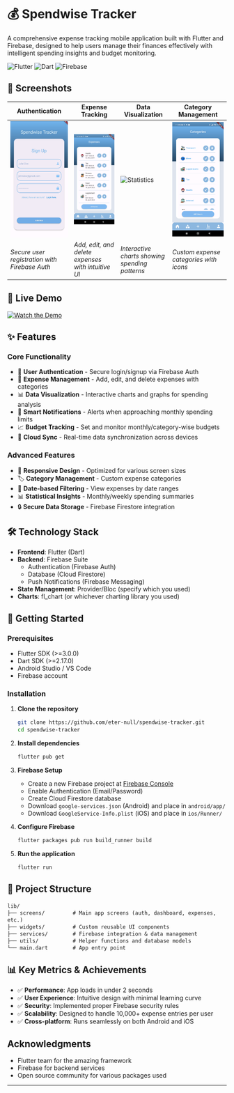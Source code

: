 # 💰 Spendwise Tracker

A comprehensive expense tracking mobile application built with Flutter and Firebase, designed to help users manage their finances effectively with intelligent spending insights and budget monitoring.

![Flutter](https://img.shields.io/badge/Flutter-02569B?style=for-the-badge&logo=flutter&logoColor=white)
![Dart](https://img.shields.io/badge/Dart-0175C2?style=for-the-badge&logo=dart&logoColor=white)
![Firebase](https://img.shields.io/badge/Firebase-039BE5?style=for-the-badge&logo=Firebase&logoColor=white)

## 📱 Screenshots

| Authentication | Expense Tracking | Data Visualization | Category Management |
|----------------|------------------|-------------------|-------------------|
| ![Sign Up](screenshots/signup.jpg) | ![Expenses List](screenshots/expenses.png) | ![Statistics](screenshots/analysis.gif) | ![Categories](screenshots/categories.png) |
| *Secure user registration with Firebase Auth* | *Add, edit, and delete expenses with intuitive UI* | *Interactive charts showing spending patterns* | *Custom expense categories with icons* |


## 🎥 Live Demo

[![Watch the Demo](https://img.shields.io/badge/▶️%20Watch%20Demo-FF0000?style=for-the-badge&logo=youtube&logoColor=white)](https://youtube.com/shorts/_JSKY-Jf9JQ)


## ✨ Features

### Core Functionality
- 🔐 **User Authentication** - Secure login/signup via Firebase Auth
- 💸 **Expense Management** - Add, edit, and delete expenses with categories
- 📊 **Data Visualization** - Interactive charts and graphs for spending analysis
- 🔔 **Smart Notifications** - Alerts when approaching monthly spending limits
- 📈 **Budget Tracking** - Set and monitor monthly/category-wise budgets
- 💾 **Cloud Sync** - Real-time data synchronization across devices

### Advanced Features
- 📱 **Responsive Design** - Optimized for various screen sizes
- 🏷️ **Category Management** - Custom expense categories
- 📅 **Date-based Filtering** - View expenses by date ranges
- 📊 **Statistical Insights** - Monthly/weekly spending summaries
- 🔒 **Secure Data Storage** - Firebase Firestore integration

## 🛠️ Technology Stack

- **Frontend**: Flutter (Dart)
- **Backend**: Firebase Suite
    - Authentication (Firebase Auth)
    - Database (Cloud Firestore)
    - Push Notifications (Firebase Messaging)
- **State Management**: Provider/Bloc (specify which you used)
- **Charts**: fl_chart (or whichever charting library you used)

## 🚀 Getting Started

### Prerequisites

- Flutter SDK (>=3.0.0)
- Dart SDK (>=2.17.0)
- Android Studio / VS Code
- Firebase account

### Installation

1. **Clone the repository**
   ```bash
   git clone https://github.com/eter-null/spendwise-tracker.git
   cd spendwise-tracker
   ```

2. **Install dependencies**
   ```bash
   flutter pub get
   ```

3. **Firebase Setup**
    - Create a new Firebase project at [Firebase Console](https://console.firebase.google.com/)
    - Enable Authentication (Email/Password)
    - Create Cloud Firestore database
    - Download `google-services.json` (Android) and place in `android/app/`
    - Download `GoogleService-Info.plist` (iOS) and place in `ios/Runner/`

4. **Configure Firebase**
   ```bash
   flutter packages pub run build_runner build
   ```

5. **Run the application**
   ```bash
   flutter run
   ```

## 📁 Project Structure

```
lib/
├── screens/         # Main app screens (auth, dashboard, expenses, etc.)
├── widgets/         # Custom reusable UI components
├── services/        # Firebase integration & data management
├── utils/           # Helper functions and database models
└── main.dart        # App entry point
```

## 📊 Key Metrics & Achievements

- ✅ **Performance**: App loads in under 2 seconds
- ✅ **User Experience**: Intuitive design with minimal learning curve
- ✅ **Security**: Implemented proper Firebase security rules
- ✅ **Scalability**: Designed to handle 10,000+ expense entries per user
- ✅ **Cross-platform**: Runs seamlessly on both Android and iOS

## Acknowledgments

- Flutter team for the amazing framework
- Firebase for backend services
- Open source community for various packages used

---